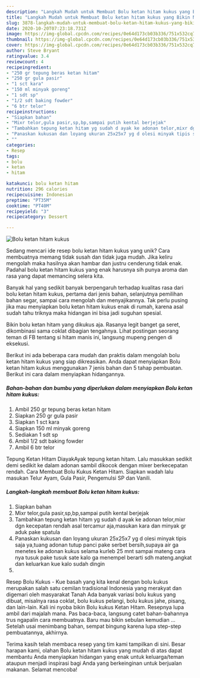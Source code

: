 ```yaml
---
description: "Langkah Mudah untuk Membuat Bolu ketan hitam kukus yang Bikin Ngiler"
title: "Langkah Mudah untuk Membuat Bolu ketan hitam kukus yang Bikin Ngiler"
slug: 3878-langkah-mudah-untuk-membuat-bolu-ketan-hitam-kukus-yang-bikin-ngiler
date: 2020-10-20T07:23:18.731Z
image: https://img-global.cpcdn.com/recipes/0e64d173cb03b336/751x532cq70/bolu-ketan-hitam-kukus-foto-resep-utama.jpg
thumbnail: https://img-global.cpcdn.com/recipes/0e64d173cb03b336/751x532cq70/bolu-ketan-hitam-kukus-foto-resep-utama.jpg
cover: https://img-global.cpcdn.com/recipes/0e64d173cb03b336/751x532cq70/bolu-ketan-hitam-kukus-foto-resep-utama.jpg
author: Steve Bryant
ratingvalue: 3.4
reviewcount: 4
recipeingredient:
- "250 gr tepung beras ketan hitam"
- "250 gr gula pasir"
- "1 sct kara"
- "150 ml minyak goreng"
- "1 sdt sp"
- "1/2 sdt baking fowder"
- "6 btr telor"
recipeinstructions:
- "Siapkan bahan"
- "Mixr telor,gula pasir,sp,bp,sampai putih kental berjejak"
- "Tambahkan tepung ketan hitam yg sudah d ayak ke adonan telor,mixr dgn kecepatan rendah asal tercamur aja,masukan kara dan minyak gr aduk pake spatula"
- "Panaskan kukusan dan loyang ukuran 25x25x7 yg d olesi minyak tipis saja ya,tuang adonan tutup panci pake serbet bersih,supaya air ga menetes ke adonan kukus selama kurleb 25 mnt sampai mateng cara nya tusuk pake tusuk sate kalo ga menempel berarti sdh mateng.angkat dan keluarkan kue kalo sudah dingin"
- ""
categories:
- Resep
tags:
- bolu
- ketan
- hitam

katakunci: bolu ketan hitam 
nutrition: 296 calories
recipecuisine: Indonesian
preptime: "PT35M"
cooktime: "PT40M"
recipeyield: "3"
recipecategory: Dessert

---
```



![Bolu ketan hitam kukus](https://img-global.cpcdn.com/recipes/0e64d173cb03b336/751x532cq70/bolu-ketan-hitam-kukus-foto-resep-utama.jpg)

Sedang mencari ide resep bolu ketan hitam kukus yang unik? Cara membuatnya memang tidak susah dan tidak juga mudah. Jika keliru mengolah maka hasilnya akan hambar dan justru cenderung tidak enak. Padahal bolu ketan hitam kukus yang enak harusnya sih punya aroma dan rasa yang dapat memancing selera kita.

Banyak hal yang sedikit banyak berpengaruh terhadap kualitas rasa dari bolu ketan hitam kukus, pertama dari jenis bahan, selanjutnya pemilihan bahan segar, sampai cara mengolah dan menyajikannya. Tak perlu pusing jika mau menyiapkan bolu ketan hitam kukus enak di rumah, karena asal sudah tahu triknya maka hidangan ini bisa jadi suguhan spesial.

Bikin bolu ketan hitam yang dikukus aja. Rasanya legit banget ga seret, dikombinasi sama coklat dibagian tengahnya. Lihat postingan seorang teman di FB tentang si hitam manis ini, langsung mupeng pengen di eksekusi.


Berikut ini ada beberapa cara mudah dan praktis dalam mengolah bolu ketan hitam kukus yang siap dikreasikan. Anda dapat menyiapkan Bolu ketan hitam kukus menggunakan 7 jenis bahan dan 5 tahap pembuatan. Berikut ini cara dalam menyiapkan hidangannya.

<!--inarticleads1-->

##### Bahan-bahan dan bumbu yang diperlukan dalam menyiapkan Bolu ketan hitam kukus:

1. Ambil 250 gr tepung beras ketan hitam
1. Siapkan 250 gr gula pasir
1. Siapkan 1 sct kara
1. Siapkan 150 ml minyak goreng
1. Sediakan 1 sdt sp
1. Ambil 1/2 sdt baking fowder
1. Ambil 6 btr telor


Tepung Ketan Hitam DiayakAyak tepung ketan hitam. Lalu masukkan sedikit demi sedikit ke dalam adonan sambil dikocok dengan mixer berkecepatan rendah. Cara Membuat Bolu Kukus Ketan Hitam. Siapkan wadah lalu masukan Telur Ayam, Gula Pasir, Pengemulsi SP dan Vanili. 

<!--inarticleads2-->

##### Langkah-langkah membuat Bolu ketan hitam kukus:

1. Siapkan bahan
1. Mixr telor,gula pasir,sp,bp,sampai putih kental berjejak
1. Tambahkan tepung ketan hitam yg sudah d ayak ke adonan telor,mixr dgn kecepatan rendah asal tercamur aja,masukan kara dan minyak gr aduk pake spatula
1. Panaskan kukusan dan loyang ukuran 25x25x7 yg d olesi minyak tipis saja ya,tuang adonan tutup panci pake serbet bersih,supaya air ga menetes ke adonan kukus selama kurleb 25 mnt sampai mateng cara nya tusuk pake tusuk sate kalo ga menempel berarti sdh mateng.angkat dan keluarkan kue kalo sudah dingin
1. 


Resep Bolu Kukus - Kue basah yang kita kenal dengan bolu kukus merupakan salah satu cemilan tradisional Indonesia yang merakyat dan digemari oleh masyarakat Tanah Ada banyak variasi bolu kukus yang dibuat, misalnya rasa coklat, bolu kukus pelangi, bolu kukus jahe, pisang, dan lain-lain. Kali ini nyoba bikin Bolu kukus Ketan Hitam. Resepnya lupa ambil dari majalah mana. Pas baca-baca, langsung catet bahan-bahannya trus ngapalin cara membuatnya. Baru mau bikin sebulan kemudian … Setelah usai menimbang bahan, sempat bingung karena lupa step-step pembuatannya, akhirnya. 

Terima kasih telah membaca resep yang tim kami tampilkan di sini. Besar harapan kami, olahan Bolu ketan hitam kukus yang mudah di atas dapat membantu Anda menyiapkan hidangan yang enak untuk keluarga/teman ataupun menjadi inspirasi bagi Anda yang berkeinginan untuk berjualan makanan. Selamat mencoba!
